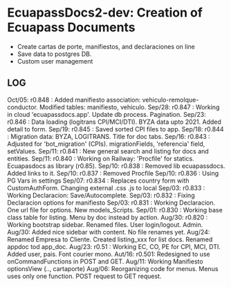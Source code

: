 # EcuapassDocs2-dev: Creation of Ecuapass Documents 
- Create cartas de porte, manifiestos, and declaraciones on line
- Save data to postgres DB.
- Custom user management

## LOG
Oct/05: r0.848 : Added manifiesto association: vehiculo-remolque-conductor. Modified tables: manifiesto, vehiculo.
Sep/28: r0.847 : Working in cloud 'ecuapassdocs.app'. Update db process. Pagination.
Sep/23: r0.846 : Data loading (logitrans CPI/MCI/DTI). BYZA data upto 2021. Added detail to form.
Sep/19: r0.845 : Saved sorted CPI files to app.
Sep/18: r0.844 : Migration data: BYZA, LOGITRANS. Title for doc tabs.
Sep/16: r0.843 : Adjusted for 'bot_migration' (CPIs). migrationFields, 'referencia' field, setValues.
Sep/11: r0.841 : New general search and listing for docs and entities.
Sep/11: r0.840 : Working on Railway: 'Procfile' for statics. Ecuapasdocs as library (r0.85).
Sep/10: r0.838 : Removed lib ecuapassdocs. Added links to it.
Sep/10: r0.837 : Removed Procfile
Sep/10: r0.836 : Using PG Vars in settings
Sep/07: r0.834 : Replaces country form with CustomAuthForm. Changing external .css .js to local
Sep/03: r0.833 : Working Declaracion: Save/Autocomplete.
Sep/03: r0.832 : Fixing Declaracion options for manifiesto
Sep/03: r0.831 : Working Declaracion. One url file for options. New models_Scripts.
Sep/01: r0.830 : Working base class table for listing. Menu by doc instead by action.
Aug/30: r0.820 : Working bootstrap sidebar. Renamed files. User login/logout. Admin.
Aug/30: Added nice sidebar with content. No file renames yet.
Aug/24: Renamed Empresa to Cliente. Created listing_xxx for list docs. Renamed appdoc tod app_doc.
Aug/23: r0.51 : Working EC, CO, PE for CPI, MCI, DTI. Added user, pais. Font courier mono.
Aut/16: r0.501: Redesigned to use onCommandFunctions in POST and GET.
Aug/11: Working Manifiesto optionsView (.., cartaporte)
Aug/06: Reorganizing code for menus. Menus uses only one function. POST request to GET request.
